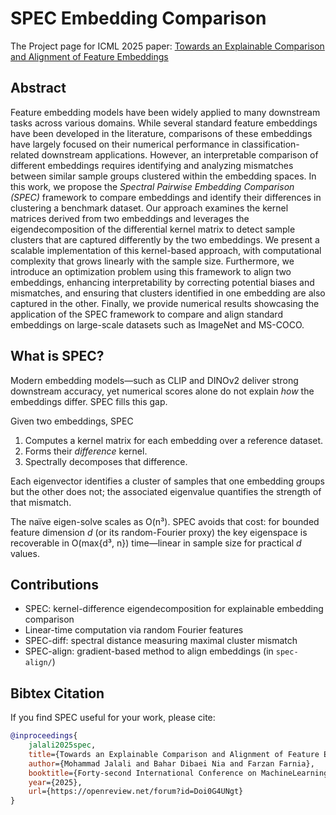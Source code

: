 # SPEC Embedding Comparison

The Project page for ICML 2025 paper: [Towards an Explainable Comparison and Alignment of Feature Embeddings](https://arxiv.org/abs/2506.06231)

## Abstract 
Feature embedding models have been widely applied to many downstream tasks across various domains. While several standard feature embeddings have been developed in the literature, comparisons of these embeddings have largely focused on their numerical performance in classification-related downstream applications. However, an interpretable comparison of different embeddings requires identifying and analyzing mismatches between similar sample groups clustered within the embedding spaces. In this work, we propose the _Spectral Pairwise Embedding Comparison (SPEC)_ framework to compare embeddings and identify their differences in clustering a benchmark dataset. Our approach examines the kernel matrices derived from two embeddings and leverages the eigendecomposition of the differential kernel matrix to detect sample clusters that are captured differently by the two embeddings. We present a scalable implementation of this kernel-based approach, with computational complexity that grows linearly with the sample size. Furthermore, we introduce an optimization problem using this framework to align two embeddings, enhancing interpretability by correcting potential biases and mismatches, and ensuring that clusters identified in one embedding are also captured in the other. Finally, we provide numerical results showcasing the application of the SPEC framework to compare and align standard embeddings on large-scale datasets such as ImageNet and MS-COCO.

## What is SPEC?
Modern embedding models—such as CLIP and DINOv2 deliver strong downstream accuracy, yet numerical scores alone do not explain *how* the embeddings differ. SPEC fills this gap.

Given two embeddings, SPEC

1. Computes a kernel matrix for each embedding over a reference dataset.  
2. Forms their *difference* kernel.  
3. Spectrally decomposes that difference.  

Each eigenvector identifies a cluster of samples that one embedding groups but the other does not; the associated eigenvalue quantifies the strength of that mismatch.

The naïve eigen-solve scales as O(n³). SPEC avoids that cost: for bounded feature dimension *d* (or its random-Fourier proxy) the key eigenspace is recoverable in O(max{d³, n}) time—linear in sample size for practical *d* values.

## Contributions

* SPEC: kernel-difference eigendecomposition for explainable embedding comparison
* Linear-time computation via random Fourier features
* SPEC-diff: spectral distance measuring maximal cluster mismatch
* SPEC-align: gradient-based method to align embeddings (in `spec-align/`)


## Bibtex Citation
If you find SPEC useful for your work, please cite:

```bibtex
@inproceedings{
    jalali2025spec,
    title={Towards an Explainable Comparison and Alignment of Feature Embeddings},
    author={Mohammad Jalali and Bahar Dibaei Nia and Farzan Farnia},
    booktitle={Forty-second International Conference on MachineLearning},
    year={2025},
    url={https://openreview.net/forum?id=Doi0G4UNgt}
}

```
